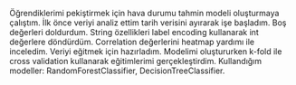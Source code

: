 Öğrendiklerimi pekiştirmek için hava durumu tahmin modeli oluşturmaya çalıştım. İlk önce veriyi analiz ettim tarih verisini ayırarak işe başladım. Boş değerleri doldurdum. String özellikleri label encoding kullanarak int değerlere döndürdüm. Correlation değerlerini heatmap yardımı ile inceledim. Veriyi eğitmek için hazırladım.
Modelimi oluştururken k-fold ile cross validation kullanarak eğitimlerimi gerçekleştirdim. Kullandığım modeller: RandomForestClassifier, DecisionTreeClassifier.
